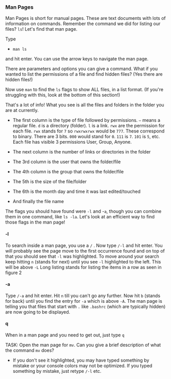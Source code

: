 ### Man Pages

Man Pages is short for manual pages. These are text documents with lots of information on commands. Remember the command we did for listing our files? `ls`! Let's find that man page.

Type

- `man ls`

and hit enter. You can use the arrow keys to navigate the man page.

There are parameters and options you can give a command. What if you wanted to list the permissions of a file and find hidden files? (Yes there are hidden files!)

Now use `man` to find the `ls` flags to show ALL files, in a list format. (If you're struggling with this, look at the bottom of this section!)

That's a lot of info! What you see is all the files and folders in the folder you are at currently.

- The first column is the type of file followed by permissions. `–` means a regular file. `d` is a directory (folder). `l` is a link. `rwx` are the permission for each file. `rwx` stands for `7` so `rwxrwxrwx` would be `777`. These correspond to binary. There are 3 bits. `000` would stand for `0`. `111` is `7`. `101` is `5`, etc. Each file has visible 3 permissions User, Group, Anyone.

- The next column is the number of links or directories in the folder

- The 3rd column is the user that owns the folder/file

- The 4th column is the group that owns the folder/file

- The 5th is the size of the file/folder

- The 6th is the month day and time it was last edited/touched

- And finally the file name

The flags you should have found were `-l` and -`a`, though you can combine them in one command, like `ls -la`. Let's look at an efficient way to find those flags in the man page!

#### -l

To search inside a man page, you use a `/` . Now type `/-l` and hit enter. You will probably see the page move to the first occurrence found and on top of that you should see that `-l` was highlighted. To move around your search keep hitting `n` (stands for next) until you see `-l` highlighted to the left. This will be above `-L` Long listing stands for listing the items in a row as seen in figure 2

#### -a

Type `/-a` and hit enter. Hit `n` till you can't go any further. Now hit `b` (stands for back) until you find the entry for `-a` which is above `-A`. The man page is telling you that files that start with `.` like `.bashrc` (which are typically hidden) are now going to be displayed.

#### q

When in a man page and you need to get out, just type `q`

TASK: Open the man page for `mv`. Can you give a brief description of what the command `mv` does?

- If you don't see it highlighted, you may have typed something by mistake or your console colors may not be optimized. If you typed something by mistake, just retype `/-l` etc.

